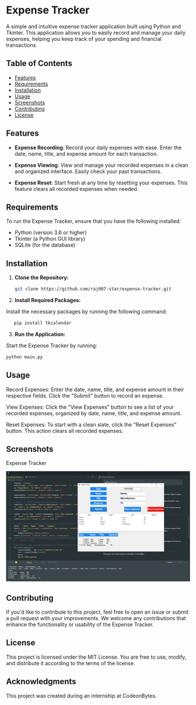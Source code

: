 # Expense Tracker



A simple and intuitive expense tracker application built using Python and Tkinter. This application allows you to easily record and manage your daily expenses, helping you keep track of your spending and financial transactions.

## Table of Contents
- [Features](#features)
- [Requirements](#requirements)
- [Installation](#installation)
- [Usage](#usage)
- [Screenshots](#screenshots)
- [Contributing](#contributing)
- [License](#license)

## Features

- **Expense Recording**: Record your daily expenses with ease. Enter the date, name, title, and expense amount for each transaction.

- **Expense Viewing**: View and manage your recorded expenses in a clean and organized interface. Easily check your past transactions.

- **Expense Reset**: Start fresh at any time by resetting your expenses. This feature clears all recorded expenses when needed.

## Requirements

To run the Expense Tracker, ensure that you have the following installed:

- Python (version 3.6 or higher)
- Tkinter (a Python GUI library)
- SQLite (for the database)

## Installation

1. **Clone the Repository:**

    ```bash
    git clone https://github.com/raj007-star/expense-tracker.git

2. **Install Required Packages:**

Install the necessary packages by running the following command:

```bash
   pip install tkcalendar
```
3. **Run the Application:**

Start the Expense Tracker by running:

```bash 
python main.py
```

## Usage
Record Expenses: Enter the date, name, title, and expense amount in their respective fields. Click the "Submit" button to record an expense.

View Expenses: Click the "View Expenses" button to see a list of your recorded expenses, organized by date, name, title, and expense amount.

Reset Expenses: To start with a clean slate, click the "Reset Expenses" button. This action clears all recorded expenses.

## Screenshots
Expense Tracker

 ![Expense Tracker](<Screenshot (524).png>)

## Contributing
If you'd like to contribute to this project, feel free to open an issue or submit a pull request with your improvements. We welcome any contributions that enhance the functionality or usability of the Expense Tracker.

## License
This project is licensed under the MIT License. You are free to use, modify, and distribute it according to the terms of the license.

## Acknowledgments
This project was created during an internship at CodeonBytes.
